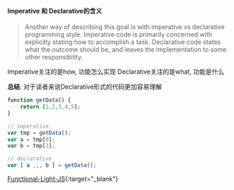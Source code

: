
#### Imperative 和 Declarative的含义

> Another way of describing this goal is with imperative vs declarative programming style. Imperative code is primarily concerned with explicitly stating how to accomplish a task. Declarative code states what the outcome should be, and leaves the implementation to some other responsibility.

Imperative关注的是how, 功能怎么实现
Declarative关注的是what, 功能是什么

**总结**: 对于读者来说Declarative形式的代码更加容易理解


```javascript
function getData() {
	return [1,2,3,4,5];
}

// imperative
var tmp = getData();
var a = tmp[0];
var b = tmp[3];

// declarative
var [ a ,,, b ] = getData();​
```


[Functional-Light-JS](https://github.com/getify/Functional-Light-JS){:target="_blank"}

